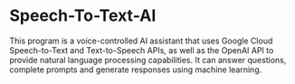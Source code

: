# Speech-To-Text-AI
This program is a voice-controlled AI assistant that uses Google Cloud Speech-to-Text and Text-to-Speech APIs, as well as the OpenAI API to provide natural language processing capabilities. It can answer questions, complete prompts and generate responses using machine learning.
